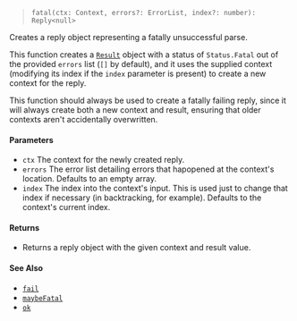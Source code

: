 <!--
 Copyright (c) 2020 Thomas J. Otterson
 
 This software is released under the MIT License.
 https://opensource.org/licenses/MIT
-->

> `fatal(ctx: Context, errors?: ErrorList, index?: number): Reply<null>`

Creates a reply object representing a fatally unsuccessful parse.

This function creates a [`Result`](../types/result.md) object with a status of `Status.Fatal` out of the provided `errors` list (`[]` by default), and it uses the supplied context (modifying its index if the `index` parameter is present) to create a new context for the reply.

This function should always be used to create a fatally failing reply, since it will always create both a new context and result, ensuring that older contexts aren't accidentally overwritten.

#### Parameters

* `ctx` The context for the newly created reply.
* `errors` The error list detailing errors that hapopened at the context's location. Defaults to an empty array.
* `index` The index into the context's input. This is used just to change that index if necessary (in backtracking, for example). Defaults to the context's current index.

#### Returns

* Returns a reply object with the given context and result value.

#### See Also

* [`fail`](fail.md)
* [`maybeFatal`](maybefatal.md)
* [`ok`](ok.md)